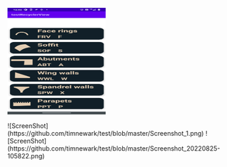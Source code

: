 

<p>
    <img src="https://github.com/timnewark/test/blob/master/Screenshot_1.png" width="220" height="240" />
</p>
![ScreenShot](https://github.com/timnewark/test/blob/master/Screenshot_1.png)
![ScreenShot](https://github.com/timnewark/test/blob/master/Screenshot_20220825-105822.png)
